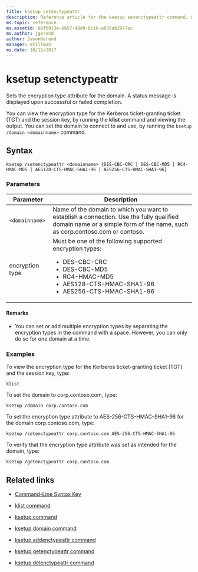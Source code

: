 ```yaml
---
title: ksetup setenctypeattr
description: Reference article for the ksetup setenctypeattr command, which sets the encryption type attribute for the domain.
ms.topic: reference
ms.assetid: 88fb913e-6b57-48d9-8c16-a035ab2977ac
ms.author: jgerend
author: JasonGerend
manager: mtillman
ms.date: 10/16/2017
---
```


# ksetup setenctypeattr

Sets the encryption type attribute for the domain. A status message is displayed upon successful or failed completion.

You can view the encryption type for the Kerberos ticket-granting ticket (TGT) and the session key, by running the **klist** command and viewing the output. You can set the domain to connect to and use, by running the `ksetup /domain <domainname>` command.

## Syntax

```
ksetup /setenctypeattr <domainname> {DES-CBC-CRC | DES-CBC-MD5 | RC4-HMAC-MD5 | AES128-CTS-HMAC-SHA1-96 | AES256-CTS-HMAC-SHA1-96}
```

### Parameters

| Parameter | Description |
| --------- | ----------- |
| `<domainname>` | Name of the domain to which you want to establish a connection. Use the fully qualified domain name or a simple form of the name, such as corp.contoso.com or contoso. |
| encryption type | Must be one of the following supported encryption types:<ul><li>DES-CBC-CRC</li><li>DES-CBC-MD5</li><li>RC4-HMAC-MD5</li><li>AES128-CTS-HMAC-SHA1-96</li><li>AES256-CTS-HMAC-SHA1-96</li></ul> |

#### Remarks

- You can set or add multiple encryption types by separating the encryption types in the command with a space. However, you can only do so for one domain at a time.

### Examples

To view the encryption type for the Kerberos ticket-granting ticket (TGT) and the session key, type:

```
klist
```

To set the domain to corp.contoso.com, type:

```
ksetup /domain corp.contoso.com
```

To set the encryption type attribute to AES-256-CTS-HMAC-SHA1-96 for the domain corp.contoso.com, type:

```
ksetup /setenctypeattr corp.contoso.com AES-256-CTS-HMAC-SHA1-96
```

To verify that the encryption type attribute was set as intended for the domain, type:

```
ksetup /getenctypeattr corp.contoso.com
```

## Related links

- [Command-Line Syntax Key](command-line-syntax-key.md)

- [klist command](klist.md)

- [ksetup command](ksetup.md)

- [ksetup domain command](ksetup-domain.md)

- [ksetup addenctypeattr command](ksetup-addenctypeattr.md)

- [ksetup getenctypeattr command](ksetup-getenctypeattr.md)

- [ksetup delenctypeattr command](ksetup-delenctypeattr.md)
